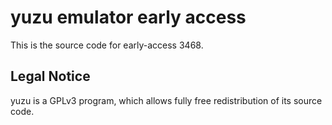 yuzu emulator early access
=============

This is the source code for early-access 3468.

## Legal Notice

yuzu is a GPLv3 program, which allows fully free redistribution of its source code.